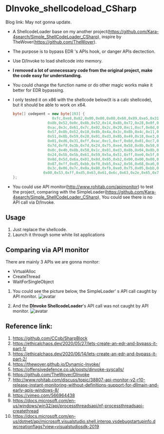 # DInvoke_shellcodeload_CSharp



Blog link: May not gonna update.

* A ShellcodeLoader base on my another project(https://github.com/Kara-4search/Simple_ShellCodeLoader_CSharp), inspire by TheWover(https://github.com/TheWover).
* The purpose is to bypass EDR 's APIs hook, or danger APIs dectection.
* Use D/Invoke to load shellcode into memory.
* **I removed a lot of unnecessary code from the original project, make the code easy for understanding.**
* You could change the function name or do other magic works make it better for EDR bypassing.
* I only tested it on x86 with the shellcode below(It is a calc shellcode), but it should be able to work on x64.

  ```c#
  byte[] codepent = new byte[193] {
                  	0xfc,0xe8,0x82,0x00,0x00,0x00,0x60,0x89,0xe5,0x31,0xc0,0x64,0x8b,0x50,0x30,
                  0x8b,0x52,0x0c,0x8b,0x52,0x14,0x8b,0x72,0x28,0x0f,0xb7,0x4a,0x26,0x31,0xff,
                  0xac,0x3c,0x61,0x7c,0x02,0x2c,0x20,0xc1,0xcf,0x0d,0x01,0xc7,0xe2,0xf2,0x52,
                  0x57,0x8b,0x52,0x10,0x8b,0x4a,0x3c,0x8b,0x4c,0x11,0x78,0xe3,0x48,0x01,0xd1,
                  0x51,0x8b,0x59,0x20,0x01,0xd3,0x8b,0x49,0x18,0xe3,0x3a,0x49,0x8b,0x34,0x8b,
                  0x01,0xd6,0x31,0xff,0xac,0xc1,0xcf,0x0d,0x01,0xc7,0x38,0xe0,0x75,0xf6,0x03,
                  0x7d,0xf8,0x3b,0x7d,0x24,0x75,0xe4,0x58,0x8b,0x58,0x24,0x01,0xd3,0x66,0x8b,
                  0x0c,0x4b,0x8b,0x58,0x1c,0x01,0xd3,0x8b,0x04,0x8b,0x01,0xd0,0x89,0x44,0x24,
                  0x24,0x5b,0x5b,0x61,0x59,0x5a,0x51,0xff,0xe0,0x5f,0x5f,0x5a,0x8b,0x12,0xeb,
                  0x8d,0x5d,0x6a,0x01,0x8d,0x85,0xb2,0x00,0x00,0x00,0x50,0x68,0x31,0x8b,0x6f,
                  0x87,0xff,0xd5,0xbb,0xf0,0xb5,0xa2,0x56,0x68,0xa6,0x95,0xbd,0x9d,0xff,0xd5,
                  0x3c,0x06,0x7c,0x0a,0x80,0xfb,0xe0,0x75,0x05,0xbb,0x47,0x13,0x72,0x6f,0x6a,
                0x00,0x53,0xff,0xd5,0x63,0x61,0x6c,0x63,0x2e,0x65,0x78,0x65,0x00
  };
  ```

* You could use API monitor(http://www.rohitab.com/apimonitor) to test the project, comparing with the SimpleLoader(https://github.com/Kara-4search/Simple_ShellCodeLoader_CSharp), You could see there is no API call via D/Invoke.



## Usage

1. Just replace the shellcode.
2. Launch it through some white list applications


## Comparing via API monitor

There are mainly 3 APIs we are gonna monitor:

* VirtualAlloc
* CreateThread
* WaitForSingleObject

  
1. You could see the picture below, the SimpleLoader' s API call caught by API monitor.
   ![avatar](https://raw.githubusercontent.com/Kara-4search/tempPic/main/APIMon-Result1.png)

2. And the **DInvoke ShellcodeLoader**'s API call was not caught by API monitor.
   ![avatar](https://raw.githubusercontent.com/Kara-4search/tempPic/main/APIMon-Result2.png)


## Reference link:

1. https://github.com/CCob/SharpBlock
2. https://ethicalchaos.dev/2020/05/27/lets-create-an-edr-and-bypass-it-part-1/
3. https://ethicalchaos.dev/2020/06/14/lets-create-an-edr-and-bypass-it-part-2/
4. https://thewover.github.io/Dynamic-Invoke/
5. https://offensivedefence.co.uk/posts/dinvoke-syscalls/
6. https://github.com/TheWover/DInvoke
7. http://www.rohitab.com/discuss/topic/38807-api-monitor-v2-r10-release-instant-monitoring-without-definitions-support-for-dllmain-and-early-apis-windows-8/
8. https://vimeo.com/566964438
9. https://docs.microsoft.com/en-us/windows/win32/api/processthreadsapi/nf-processthreadsapi-createthread
10. https://docs.microsoft.com/en-us/dotnet/api/microsoft.visualstudio.shell.interop.vsdebugstartupinfo.dwcreationflags?view=visualstudiosdk-2019
